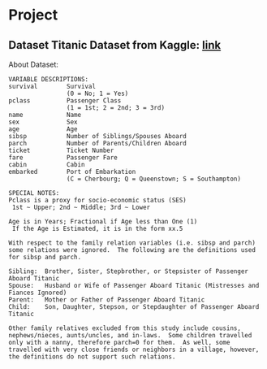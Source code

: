 # Project

## Dataset Titanic Dataset from Kaggle: [link](https://www.kaggle.com/c/titanic/data)

About Dataset:

    VARIABLE DESCRIPTIONS:
    survival        Survival
                    (0 = No; 1 = Yes)
    pclass          Passenger Class
                    (1 = 1st; 2 = 2nd; 3 = 3rd)
    name            Name
    sex             Sex
    age             Age
    sibsp           Number of Siblings/Spouses Aboard
    parch           Number of Parents/Children Aboard
    ticket          Ticket Number
    fare            Passenger Fare
    cabin           Cabin
    embarked        Port of Embarkation
                    (C = Cherbourg; Q = Queenstown; S = Southampton)

    SPECIAL NOTES:
    Pclass is a proxy for socio-economic status (SES)
     1st ~ Upper; 2nd ~ Middle; 3rd ~ Lower

    Age is in Years; Fractional if Age less than One (1)
     If the Age is Estimated, it is in the form xx.5

    With respect to the family relation variables (i.e. sibsp and parch)
    some relations were ignored.  The following are the definitions used
    for sibsp and parch.

    Sibling:  Brother, Sister, Stepbrother, or Stepsister of Passenger Aboard Titanic
    Spouse:   Husband or Wife of Passenger Aboard Titanic (Mistresses and Fiances Ignored)
    Parent:   Mother or Father of Passenger Aboard Titanic
    Child:    Son, Daughter, Stepson, or Stepdaughter of Passenger Aboard Titanic

    Other family relatives excluded from this study include cousins,
    nephews/nieces, aunts/uncles, and in-laws.  Some children travelled
    only with a nanny, therefore parch=0 for them.  As well, some
    travelled with very close friends or neighbors in a village, however,
    the definitions do not support such relations.
